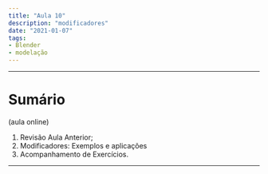 ```yaml
---
title: "Aula 10"
description: "modificadores"
date: "2021-01-07"
tags:
- Blender
- modelação
---
```




---

# Sumário
(aula online)


1. Revisão Aula Anterior;
2. Modificadores: Exemplos e aplicações
3. Acompanhamento de Exercícios.

___